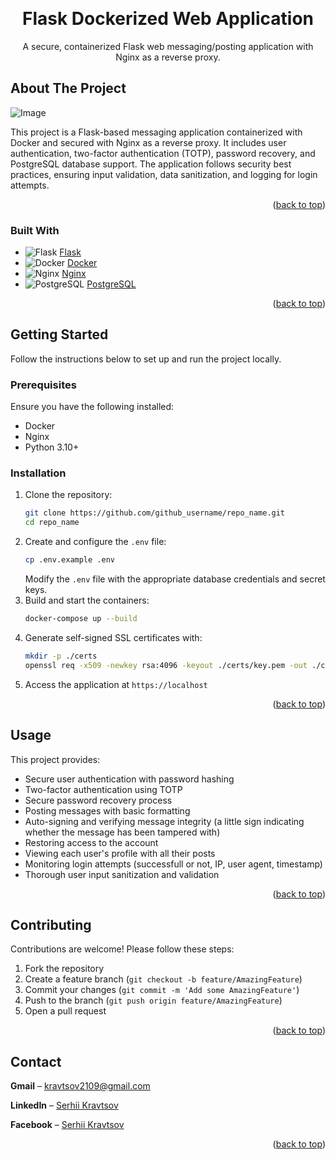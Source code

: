 <a id="readme-top"></a>

<br />
<div align="center">

<h1 align="center">Flask Dockerized Web Application</h3>

  <p align="center">
    A secure, containerized Flask web messaging/posting application with Nginx as a reverse proxy.
    <br />
  </p>
</div>

<!-- ABOUT THE PROJECT -->
## About The Project

![Image](https://github.com/user-attachments/assets/a12546cd-ee07-414a-a1bc-bfc98dc15d4e)

This project is a Flask-based messaging application containerized with Docker and secured with Nginx as a reverse proxy. It includes user authentication, two-factor authentication (TOTP), password recovery, and PostgreSQL database support. The application follows security best practices, ensuring input validation, data sanitization, and logging for login attempts.

<p align="right">(<a href="#readme-top">back to top</a>)</p>

### Built With

- ![Flask](https://img.shields.io/badge/Flask-000000?style=flat&logo=flask) [Flask](https://flask.palletsprojects.com/en/stable/)
- ![Docker](https://img.shields.io/badge/Docker-2496ED?style=flat&logo=docker&logoColor=white) [Docker](https://www.docker.com/)
- ![Nginx](https://img.shields.io/badge/Nginx-269539?style=flat&logo=nginx&logoColor=white) [Nginx](https://nginx.org/)
- ![PostgreSQL](https://img.shields.io/badge/PostgreSQL-336791?style=flat&logo=postgresql&logoColor=white) [PostgreSQL](https://www.postgresql.org/)


<p align="right">(<a href="#readme-top">back to top</a>)</p>

<!-- GETTING STARTED -->
## Getting Started

Follow the instructions below to set up and run the project locally.

### Prerequisites

Ensure you have the following installed:

- Docker
- Nginx
- Python 3.10+

### Installation

1. Clone the repository:
   ```sh
   git clone https://github.com/github_username/repo_name.git
   cd repo_name
   ```
2. Create and configure the `.env` file:
   ```sh
   cp .env.example .env
   ```
   Modify the `.env` file with the appropriate database credentials and secret keys.
3. Build and start the containers:
   ```sh
   docker-compose up --build
   ```
4. Generate self-signed SSL certificates with:
   ```bash
   mkdir -p ./certs
   openssl req -x509 -newkey rsa:4096 -keyout ./certs/key.pem -out ./certs/cert.pem -days 365 -nodes
   ```
5. Access the application at `https://localhost`

<p align="right">(<a href="#readme-top">back to top</a>)</p>

<!-- USAGE EXAMPLES -->
## Usage

This project provides:
- Secure user authentication with password hashing
- Two-factor authentication using TOTP
- Secure password recovery process
- Posting messages with basic formatting
- Auto-signing and verifying message integrity (a little sign indicating whether the message has been tampered with)
- Restoring access to the account
- Viewing each user's profile with all their posts
- Monitoring login attempts (successfull or not, IP, user agent, timestamp)
- Thorough user input sanitization and validation

<p align="right">(<a href="#readme-top">back to top</a>)</p>

<!-- CONTRIBUTING -->
## Contributing

Contributions are welcome! Please follow these steps:
1. Fork the repository
2. Create a feature branch (`git checkout -b feature/AmazingFeature`)
3. Commit your changes (`git commit -m 'Add some AmazingFeature'`)
4. Push to the branch (`git push origin feature/AmazingFeature`)
5. Open a pull request

<p align="right">(<a href="#readme-top">back to top</a>)</p>

<!-- CONTACT -->
## Contact

**Gmail** – [kravtsov2109@gmail.com](mailto:kravtsov2109@gmail.com)

**LinkedIn** – [Serhii Kravtsov](https://www.linkedin.com/in/serhii-kravtsov-/)

**Facebook** – [Serhii Kravtsov](https://www.facebook.com/dud0sinka/)

<p align="right">(<a href="#readme-top">back to top</a>)</p>

